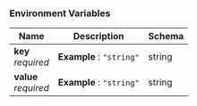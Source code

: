 
<a name="environment-variables"></a>
### Environment Variables

|Name|Description|Schema|
|---|---|---|
|**key**  <br>*required*|**Example** : `"string"`|string|
|**value**  <br>*required*|**Example** : `"string"`|string|



